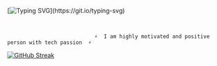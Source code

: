 [![Typing SVG](https://readme-typing-svg.demolab.com?font=Fuzzy+Bubbles&size=18&pause=200&color=F7EF44&background=79797900&center=true&multiline=true&width=435&lines=Hi+there!+%F0%9F%91%8B;Welcome+to+my+profile!+Hope+you+like+it!)](https://git.io/typing-svg)

<br />

                                ⚡  I am highly motivated and positive person with tech passion  ⚡ 


[![GitHub Streak](https://streak-stats.demolab.com?user=zabethye&theme=neon-palenight&border_radius=6.5)](https://git.io/streak-stats)
<br />
<br />
